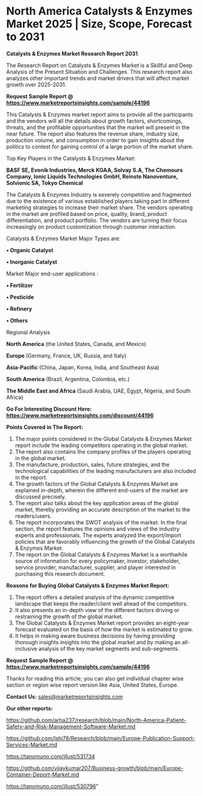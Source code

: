 # North America Catalysts & Enzymes Market 2025 | Size, Scope, Forecast to 2031

<strong>Catalysts & Enzymes Market Research Report 2031</strong>

The Research Report on Catalysts & Enzymes Market is a Skillful and Deep Analysis of the Present Situation and Challenges. This research report also analyzes other important trends and market drivers that will affect market growth over 2025-2031.

<strong>Request Sample Report @ <a href=https://www.marketreportsinsights.com/sample/44196>https://www.marketreportsinsights.com/sample/44196</a></strong>

This Catalysts & Enzymes market report aims to provide all the participants and the vendors will all the details about growth factors, shortcomings, threats, and the profitable opportunities that the market will present in the near future. The report also features the revenue share, industry size, production volume, and consumption in order to gain insights about the politics to contest for gaining control of a large portion of the market share.

Top Key Players in the Catalysts & Enzymes Market:

<strong>BASF SE, Evonik Industries, Merck KGAA, Solvay S.A, The Chemours Company, Ionic Liquids Technologies GmbH, Reinste Nanoventure, Solvionic SA, Tokyo Chemical</strong>

The Catalysts & Enzymes Industry is severely competitive and fragmented due to the existence of various established players taking part in different marketing strategies to increase their market share. The vendors operating in the market are profiled based on price, quality, brand, product differentiation, and product portfolio. The vendors are turning their focus increasingly on product customization through customer interaction.

Catalysts & Enzymes Market Major Types are:

<strong>•  Organic Catalyst

•  Inorganic Catalyst</strong>

Market Major end-user applications :

<strong>•  Fertilizer

•  Pesticide

•  Refinery

•  Others</strong>

Regional Analysis

</u><strong><b>North America</b></strong> (the United States, Canada, and Mexico)

<strong><b>Europe </b></strong>(Germany, France, UK, Russia, and Italy)

<strong><b>Asia-Pacific</b></strong> (China, Japan, Korea, India, and Southeast Asia)

<strong><b>South America</b></strong> (Brazil, Argentina, Colombia, etc.)

<strong><b>The Middle East and Africa</b></strong> (Saudi Arabia, UAE, Egypt, Nigeria, and South Africa)

<strong>Go For Interesting Discount Here: <a href=https://www.marketreportsinsights.com/discount/44196>https://www.marketreportsinsights.com/discount/44196</a></strong>

<strong>Points Covered in The Report:</strong>
<ol>
  <li>The major points considered in the Global Catalysts & Enzymes Market report include the leading competitors operating in the global market.</li>
  <li>The report also contains the company profiles of the players operating in the global market.</li>
  <li>The manufacture, production, sales, future strategies, and the technological capabilities of the leading manufacturers are also included in the report.</li>
  <li>The growth factors of the Global Catalysts & Enzymes Market are explained in-depth, wherein the different end-users of the market are discussed precisely.</li>
  <li>The report also talks about the key application areas of the global market, thereby providing an accurate description of the market to the readers/users.</li>
  <li>The report incorporates the SWOT analysis of the market. In the final section, the report features the opinions and views of the industry experts and professionals. The experts analyzed the export/import policies that are favorably influencing the growth of the Global Catalysts & Enzymes Market.</li>
  <li>The report on the Global Catalysts & Enzymes Market is a worthwhile source of information for every policymaker, investor, stakeholder, service provider, manufacturer, supplier, and player interested in purchasing this research document.</li>
</ol>
<strong>Reasons for Buying Global Catalysts & Enzymes Market Report:</strong>

<ol>
  <li>The report offers a detailed analysis of the dynamic competitive landscape that keeps the reader/client well ahead of the competitors.</li>
  <li>It also presents an in-depth view of the different factors driving or restraining the growth of the global market.</li>
  <li>The Global Catalysts & Enzymes Market report provides an eight-year forecast evaluated on the basis of how the market is estimated to grow.</li>
  <li>It helps in making aware business decisions by having providing thorough insights insights into the global market and by making an all-inclusive analysis of the key market segments and sub-segments.</li>
</ol>
<strong>Request Sample Report @ <a href=https://www.marketreportsinsights.com/sample/44196>https://www.marketreportsinsights.com/sample/44196</a></strong>


Thanks for reading this article; you can also get individual chapter wise section or region wise report version like Asia, United States, Europe.

<strong>Contact Us:</strong>
sales@marketreportsinsights.com

<strong>Our other reports:</strong>

<a href=https://github.com/arha237/research/blob/main/North-America-Patient-Safety-and-Risk-Management-Software-Market.md>https://github.com/arha237/research/blob/main/North-America-Patient-Safety-and-Risk-Management-Software-Market.md</a>

<a href=https://github.com/Ishi78/Research/blob/main/Europe-Publication-Support-Services-Market.md>https://github.com/Ishi78/Research/blob/main/Europe-Publication-Support-Services-Market.md</a>

<a href=https://tanomuno.com/illust/531734>https://tanomuno.com/illust/531734</a>

<a href=https://github.com/vijaykumar207/Business-growth/blob/main/Europe-Container-Deport-Market.md>https://github.com/vijaykumar207/Business-growth/blob/main/Europe-Container-Deport-Market.md</a>

<a href=https://tanomuno.com/illust/530796>https://tanomuno.com/illust/530796</a>"

